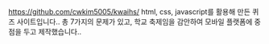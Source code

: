 https://github.com/cwkim5005/kwaihs/
html, css, javascript를 활용해 만든 퀴즈 사이트입니다.. 총 7가지의 문제가 있고, 학교 축제임을 감안하여 모바일 플랫폼에 중점을 두고 제작했습니다..
